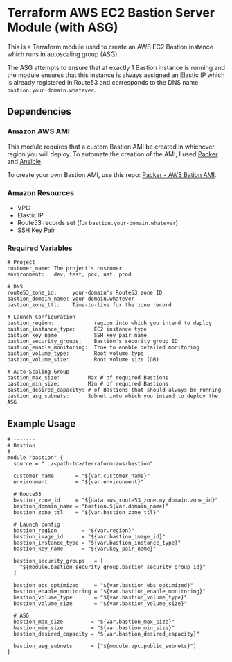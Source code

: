 # Terraform AWS EC2 Bastion Server Module (with ASG)
This is a Terraform module used to create an AWS EC2 Bastion instance which runs in autoscaling group (ASG).  

The ASG attempts to ensure that at exactly 1 Bastion instance is running and the module ensures that this instance is always assigned 
an Elastic IP which is already registered in Route53 and corresponds to the DNS name `bastion.your-domain.whatever`.  


## Dependencies

### Amazon AWS AMI
This module requires that a custom Bastion AMI be created in whichever region you will deploy. To automate the creation of the AMI, I used [Packer](https://www.packer.io/) and [Ansible](https://www.ansible.com/).  

To create your own Bastion AMI, use this repo: [Packer - AWS Bation AMI](https://github.com/brentwg/packer-aws-bastion).  

### Amazon Resources  
- VPC
- Elastic IP
- Route53 records set (for `bastion.your-domain.whatever`)
- SSH Key Pair
### Required Variables  
```
# Project
customer_name: The project's customer
environment:   dev, test, poc, uat, prod

# DNS
route53_zone_id:     your-domain's Route53 zone ID
bastion_domain_name: your-domain.whatever
bastion_zone_ttl:    Time-to-live for the zone record

# Launch Configuration
bastion_region:             region into which you intend to deploy
bastion_instance_type:      EC2 instance type
bastion_key_name            SSH key pair name
bastion_security_groups:    Bastion's security group ID
bastion_enable_monitoring:  True to enable detailed monitoring
bastion_volume_type:        Root volume type
bastion_volume_size:        Root volume size (GB)

# Auto-Scaling Group
bastion_max_size:         Max # of required Bastions
bastion_min_size:         Min # of required Bastions
bastion_desired_capacity: # of Bastions that should always be running
bastion_asg_subnets:      Subnet into which you intend to deploy the ASG
```

## Example Usage  
```
# -------
# Bastion
# -------
module "bastion" {
  source = "../<path-to>/terraform-aws-bastion"

  customer_name       = "${var.customer_name}"
  environment         = "${var.environment}"

  # Route53
  bastion_zone_id     = "${data.aws_route53_zone.my_domain.zone_id}"
  bastion_domain_name = "bastion.${var.domain_name}"
  bastion_zone_ttl    = "${var.bastion_zone_ttl}"

  # Launch config
  bastion_region        = "${var.region}"      
  bastion_image_id      = "${var.bastion_image_id}"
  bastion_instance_type = "${var.bastion_instance_type}"
  bastion_key_name      = "${var.key_pair_name}"

  bastion_security_groups   = [
    "${module.bastion_security_group.bastion_security_group_id}"
  ]
  
  bastion_ebs_optimized     = "${var.bastion_ebs_optimized}"
  bastion_enable_monitoring = "${var.bastion_enable_monitoring}"
  bastion_volume_type       = "${var.bastion_volume_type}"
  bastion_volume_size       = "${var.bastion_volume_size}"

  # ASG
  bastion_max_size         = "${var.bastion_max_size}"
  bastion_min_size         = "${var.bastion_min_size}"
  bastion_desired_capacity = "${var.bastion_desired_capacity}"

  bastion_asg_subnets      = ["${module.vpc.public_subnets}"]
}

```
